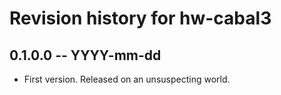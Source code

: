 # Revision history for hw-cabal3

## 0.1.0.0 -- YYYY-mm-dd

* First version. Released on an unsuspecting world.
